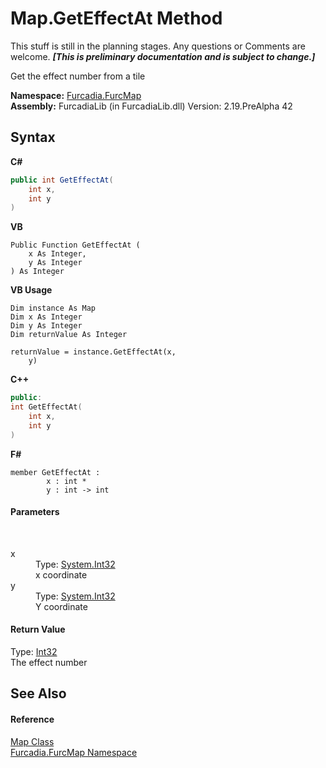 # Map.GetEffectAt Method 
This stuff is still in the planning stages. Any questions or Comments are welcome. _**\[This is preliminary documentation and is subject to change.\]**_

Get the effect number from a tile

**Namespace:**&nbsp;<a href="N_Furcadia_FurcMap">Furcadia.FurcMap</a><br />**Assembly:**&nbsp;FurcadiaLib (in FurcadiaLib.dll) Version: 2.19.PreAlpha 42

## Syntax

**C#**<br />
``` C#
public int GetEffectAt(
	int x,
	int y
)
```

**VB**<br />
``` VB
Public Function GetEffectAt ( 
	x As Integer,
	y As Integer
) As Integer
```

**VB Usage**<br />
``` VB Usage
Dim instance As Map
Dim x As Integer
Dim y As Integer
Dim returnValue As Integer

returnValue = instance.GetEffectAt(x, 
	y)
```

**C++**<br />
``` C++
public:
int GetEffectAt(
	int x, 
	int y
)
```

**F#**<br />
``` F#
member GetEffectAt : 
        x : int * 
        y : int -> int 

```


#### Parameters
&nbsp;<dl><dt>x</dt><dd>Type: <a href="http://msdn2.microsoft.com/en-us/library/td2s409d" target="_blank">System.Int32</a><br />x coordinate</dd><dt>y</dt><dd>Type: <a href="http://msdn2.microsoft.com/en-us/library/td2s409d" target="_blank">System.Int32</a><br />Y coordinate</dd></dl>

#### Return Value
Type: <a href="http://msdn2.microsoft.com/en-us/library/td2s409d" target="_blank">Int32</a><br />The effect number

## See Also


#### Reference
<a href="T_Furcadia_FurcMap_Map">Map Class</a><br /><a href="N_Furcadia_FurcMap">Furcadia.FurcMap Namespace</a><br />
